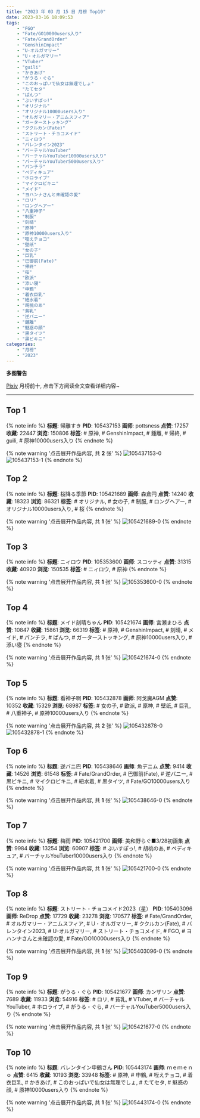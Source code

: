 ```yaml
---
title: "2023 年 03 月 15 日 月榜 Top10"
date: 2023-03-16 18:09:53
tags:
    - "FGO"
    - "Fate/GO10000users入り"
    - "Fate/GrandOrder"
    - "GenshinImpact"
    - "U-オルガマリー"
    - "U・オルガマリー"
    - "VTuber"
    - "guili"
    - "かきあげ"
    - "がうる・ぐら"
    - "このおっぱいで仙女は無理でしょ"
    - "たてセタ"
    - "ぱんつ"
    - "ぶいすぽっ!"
    - "オリジナル"
    - "オリジナル10000users入り"
    - "オルガマリー・アニムスフィア"
    - "ガーターストッキング"
    - "ククルカン(Fate)"
    - "ストリート・チョコメイド"
    - "ニィロウ"
    - "バレンタイン2023"
    - "バーチャルYouTuber"
    - "バーチャルYouTuber10000users入り"
    - "バーチャルYouTuber5000users入り"
    - "パンチラ"
    - "ペディキュア"
    - "ホロライブ"
    - "マイクロビキニ"
    - "メイド"
    - "ヨハンナさんと未確認の愛"
    - "ロリ"
    - "ロングヘアー"
    - "八重神子"
    - "制服"
    - "刻晴"
    - "原神"
    - "原神10000users入り"
    - "咥えチョコ"
    - "壁纸"
    - "女の子"
    - "巨乳"
    - "巴御前(Fate)"
    - "帰終"
    - "桜"
    - "欧派"
    - "添い寝"
    - "申鶴"
    - "着衣巨乳"
    - "紐水着"
    - "胡桃のあ"
    - "貧乳"
    - "逆バニー"
    - "鍾離"
    - "魅惑の顔"
    - "黒タイツ"
    - "黒ビキニ"
categories:
    - "月榜"
    - "2023"
---
```


<i class="fa fa-triangle-exclamation"></i>**多图警告**<i class="fa fa-triangle-exclamation"></i>

[Pixiv](https://www.pixiv.net/) 月榜前十, 点击下方阅读全文查看详细内容~

<!-- more -->

---

## Top 1

{% note info %}
**标题**: 帰離すき
**PID**: 105437153 **画师**: pottsness
**点赞**: 17257 **收藏**: 22447 **浏览**: 150806
**标签**: # 原神, # GenshinImpact, # 鍾離, # 帰終, # guili, # 原神10000users入り
{% endnote %}

{% note warning '点击展开作品内容, 共 **2** 张' %}
![105437153-0](https://i.pixiv.re/img-original/img/2023/02/16/18/00/17/105437153_p0.jpg)
![105437153-1](https://i.pixiv.re/img-original/img/2023/02/16/18/00/17/105437153_p1.jpg)
{% endnote %}

## Top 2

{% note info %}
**标题**: 桜降る季節
**PID**: 105421689 **画师**: 森倉円
**点赞**: 14240 **收藏**: 18323 **浏览**: 86321
**标签**: # オリジナル, # 女の子, # 制服, # ロングヘアー, # オリジナル10000users入り, # 桜
{% endnote %}

{% note warning '点击展开作品内容, 共 **1** 张' %}
![105421689-0](https://i.pixiv.re/img-original/img/2023/02/16/00/00/35/105421689_p0.jpg)
{% endnote %}

## Top 3

{% note info %}
**标题**: ニィロウ
**PID**: 105353600 **画师**: スコッティ
**点赞**: 31315 **收藏**: 40920 **浏览**: 150535
**标签**: # ニィロウ, # 原神
{% endnote %}

{% note warning '点击展开作品内容, 共 **1** 张' %}
![105353600-0](https://i.pixiv.re/img-original/img/2023/02/14/00/01/29/105353600_p0.jpg)
{% endnote %}

## Top 4

{% note info %}
**标题**: メイド刻晴ちゃん
**PID**: 105421674 **画师**: 宮瀬まひろ
**点赞**: 10847 **收藏**: 15861 **浏览**: 66319
**标签**: # 原神, # GenshinImpact, # 刻晴, # メイド, # パンチラ, # ぱんつ, # ガーターストッキング, # 原神10000users入り, # 添い寝
{% endnote %}

{% note warning '点击展开作品内容, 共 **1** 张' %}
![105421674-0](https://i.pixiv.re/img-original/img/2023/02/16/00/00/31/105421674_p0.jpg)
{% endnote %}

## Top 5

{% note info %}
**标题**: 看神子啊
**PID**: 105432878 **画师**: 阿戈魔AGM
**点赞**: 10352 **收藏**: 15329 **浏览**: 68987
**标签**: # 女の子, # 欧派, # 原神, # 壁纸, # 巨乳, # 八重神子, # 原神10000users入り
{% endnote %}

{% note warning '点击展开作品内容, 共 **2** 张' %}
![105432878-0](https://i.pixiv.re/img-original/img/2023/02/16/13/33/07/105432878_p0.jpg)
![105432878-1](https://i.pixiv.re/img-original/img/2023/02/16/13/33/07/105432878_p1.jpg)
{% endnote %}

## Top 6

{% note info %}
**标题**: 逆バニ巴
**PID**: 105438646 **画师**: 魚デニム
**点赞**: 9414 **收藏**: 14526 **浏览**: 61548
**标签**: # Fate/GrandOrder, # 巴御前(Fate), # 逆バニー, # 黒ビキニ, # マイクロビキニ, # 紐水着, # 黒タイツ, # Fate/GO10000users入り
{% endnote %}

{% note warning '点击展开作品内容, 共 **1** 张' %}
![105438646-0](https://i.pixiv.re/img-original/img/2023/02/16/19/05/39/105438646_p0.jpg)
{% endnote %}

## Top 7

{% note info %}
**标题**: 梅雨
**PID**: 105421700 **画师**: 美和野らぐ■3/28初画集
**点赞**: 9984 **收藏**: 13254 **浏览**: 60907
**标签**: # ぶいすぽっ!, # 胡桃のあ, # ペディキュア, # バーチャルYouTuber10000users入り
{% endnote %}

{% note warning '点击展开作品内容, 共 **1** 张' %}
![105421700-0](https://i.pixiv.re/img-original/img/2023/02/16/00/00/37/105421700_p0.png)
{% endnote %}

## Top 8

{% note info %}
**标题**: ストリート・チョコメイド2023（星）
**PID**: 105403096 **画师**: ReDrop
**点赞**: 17729 **收藏**: 23278 **浏览**: 170577
**标签**: # Fate/GrandOrder, # オルガマリー・アニムスフィア, # U・オルガマリー, # ククルカン(Fate), # バレンタイン2023, # U-オルガマリー, # ストリート・チョコメイド, # FGO, # ヨハンナさんと未確認の愛, # Fate/GO10000users入り
{% endnote %}

{% note warning '点击展开作品内容, 共 **1** 张' %}
![105403096-0](https://i.pixiv.re/img-original/img/2023/02/15/10/42/07/105403096_p0.jpg)
{% endnote %}

## Top 9

{% note info %}
**标题**: がうる・ぐら
**PID**: 105421677 **画师**: カンザリン
**点赞**: 7689 **收藏**: 11933 **浏览**: 54916
**标签**: # ロリ, # 貧乳, # VTuber, # バーチャルYouTuber, # ホロライブ, # がうる・ぐら, # バーチャルYouTuber5000users入り
{% endnote %}

{% note warning '点击展开作品内容, 共 **1** 张' %}
![105421677-0](https://i.pixiv.re/img-original/img/2023/02/16/00/00/32/105421677_p0.png)
{% endnote %}

## Top 10

{% note info %}
**标题**: バレンタイン申鶴さん
**PID**: 105443174 **画师**: ｍｅｍｅｎｏ
**点赞**: 6415 **收藏**: 10193 **浏览**: 33948
**标签**: # 原神, # 申鶴, # 咥えチョコ, # 着衣巨乳, # かきあげ, # このおっぱいで仙女は無理でしょ, # たてセタ, # 魅惑の顔, # 原神10000users入り
{% endnote %}

{% note warning '点击展开作品内容, 共 **1** 张' %}
![105443174-0](https://i.pixiv.re/img-original/img/2023/02/16/21/49/21/105443174_p0.png)
{% endnote %}
